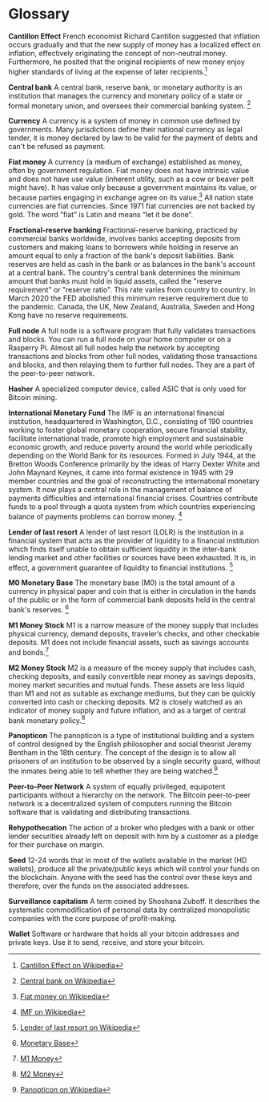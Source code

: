 # Glossary

**Cantillon Effect**
French economist Richard Cantillon suggested that inflation occurs gradually and that the new supply of money has a localized effect on inflation, effectively originating the concept of non-neutral money. Furthermore, he posited that the original recipients of new money enjoy higher standards of living at the expense of later recipients.[^79]

**Central bank**
A central bank, reserve bank, or monetary authority is an institution that manages the currency and monetary policy of a state or formal monetary union, and oversees their commercial banking system. [^80]

**Currency**
A currency is a system of money in common use defined by governments. Many jurisdictions define their national currency as legal tender, it is money declared by law to be valid for the payment of debts and can't be refused as payment.

**Fiat money** 
A currency (a medium of exchange) established as money, often by government regulation. Fiat money does not have intrinsic value and does not have use value (inherent utility, such as a cow or beaver pelt might have). It has value only because a government maintains its value, or because parties engaging in exchange agree on its value.[^81] 
All nation state currencies are fiat currencies. Since 1971 fiat currencies are not backed by gold. The word ”fiat” is Latin and means “let it be done”.

**Fractional-reserve banking**
Fractional-reserve banking, practiced by commercial banks worldwide, involves banks accepting deposits from customers and making loans to borrowers while holding in reserve an amount equal to only a fraction of the bank's deposit liabilities. Bank reserves are held as cash in the bank or as balances in the bank's account at a central bank. The country's central bank determines the minimum amount that banks must hold in liquid assets, called the "reserve requirement" or "reserve ratio". This rate varies from country to country. In March 2020 the FED abolished this minimum reserve requirement due to the pandemic. Canada, the UK, New Zealand, Australia, Sweden and Hong Kong have no reserve requirements.

**Full node**
A full node is a software program that fully validates transactions and blocks. You can run a full node on your home computer or on a Rasperry Pi. Almost all full nodes help the network by accepting transactions and blocks from other full nodes, validating those transactions and blocks, and then relaying them to further full nodes. They are a part of the peer-to-peer network.

**Hasher**
A specialized computer device, called ASIC that is only used for Bitcoin mining. 

**International Monetary Fund**
The IMF is an international financial institution, headquartered in Washington, D.C., consisting of 190 countries working to foster global monetary cooperation, secure financial stability, facilitate international trade, promote high employment and sustainable economic growth, and reduce poverty around the world while periodically depending on the World Bank for its resources. Formed in July 1944, at the Bretton Woods Conference primarily by the ideas of Harry Dexter White and John Maynard Keynes, it came into formal existence in 1945 with 29 member countries and the goal of reconstructing the international monetary system. It now plays a central role in the management of balance of payments difficulties and international financial crises. Countries contribute funds to a pool through a quota system from which countries experiencing balance of payments problems can borrow money. [^82]

**Lender of last resort**
A lender of last resort (LOLR) is the institution in a financial system that acts as the provider of liquidity to a financial institution which finds itself unable to obtain sufficient liquidity in the inter-bank lending market and other facilities or sources have been exhausted. It is, in effect, a government guarantee of liquidity to financial institutions. [^83]

**M0 Monetary Base**
The monetary base (M0) is the total amount of a currency in physical paper and coin that is either in circulation in the hands of the public or in the form of commercial bank deposits held in the central bank's reserves. [^84]

**M1 Money Stock**
M1 is a narrow measure of the money supply that includes physical currency, demand deposits, traveler’s checks, and other checkable deposits. M1 does not include financial assets, such as savings accounts and bonds.[^85]

**M2 Money Stock**
M2 is a measure of the money supply that includes cash, checking deposits, and easily convertible near money as savings deposits, money market securities and mutual funds. These assets are less liquid than M1 and not as suitable as exchange mediums, but they can be quickly converted into cash or checking deposits. M2 is closely watched as an indicator of money supply and future inflation, and as a target of central bank monetary policy.[^86]

**Panopticon**
The panopticon is a type of institutional building and a system of control designed by the English philosopher and social theorist Jeremy Bentham in the 18th century. The concept of the design is to allow all prisoners of an institution to be observed by a single security guard, without the inmates being able to tell whether they are being watched.[^87]

**Peer-to-Peer Network**
A system of equally privileged, equipotent participants without a hierarchy on the network. The Bitcoin peer-to-peer network is a decentralized system of computers running the Bitcoin software that is validating and distributing transactions.

**Rehypothecation**
The action of a broker who pledges with a bank or other lender securities already left on deposit with him by a customer as a pledge for their purchase on margin.

**Seed**
12-24 words that in most of the wallets available in the market (HD wallets), produce all the private/public keys which will control your funds on the blockchain. Anyone with the seed has the control over these keys and therefore, over the funds on the associated addresses.

**Surveillance capitalism**
A term coined by Shoshana Zuboff. It describes the systematic commodification of personal data by centralized monopolistic companies with the core purpose of profit-making.

**Wallet**
Software or hardware that holds all your bitcoin addresses and private keys. Use it to send, receive, and store your bitcoin.

[^79]: [Cantillon Effect on Wikipedia](https://en.wikipedia.org/wiki/Richard_Cantillon)  
[^80]: [Central bank on Wikipedia](https://en.wikipedia.org/wiki/Central_bank)  
[^81]: [Fiat money on Wikipedia](https://en.wikipedia.org/wiki/Fiat_money)  
[^82]: [IMF on Wikipedia](https://en.wikipedia.org/wiki/International_Monetary_Fund)  
[^83]: [Lender of last resort on Wikipedia](https://en.wikipedia.org/wiki/Lender_of_last_resort)  
[^84]: [Monetary Base](https://www.investopedia.com/terms/m/monetarybase.asp)  
[^85]: [M1 Money](https://www.investopedia.com/terms/m/m1.asp)  
[^86]: [M2 Money](https://www.investopedia.com/terms/m/m2.asp)  
[^87]: [Panopticon on Wikipedia](https://en.wikipedia.org/wiki/Panopticon)  
